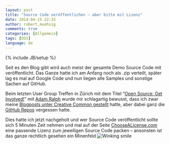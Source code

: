 ```yaml
---
layout: post
title: "Source Code veröffentlichen – aber bitte mit Lizenz"
date: 2014-04-15 22:33
author: robert.muehsig
comments: true
categories: [Allgemein]
tags: [OSS]
language: de
---
```

{% include JB/setup %}
<p>Seit es den Blog gibt wird auch meist der gesamte Demo Source Code mit veröffentlicht. Das Ganze hatte ich am Anfang noch als .zip verteilt, später lag es mal auf Google Code und nun liegen alle Samples und sonstige Sachen auf GitHub.</p> <p>Beim letzten User Group Treffen in Zürich mit dem Titel “<a href="http://www.meetup.com/Zurich-Developers-NET-User-Group/events/166898202/">Open Source: Get Involved!</a>” mit <a href="http://adamralph.com/">Adam Ralph</a> wurde mir schlagartig bewusst, dass ich zwar meine <a href="http://blog.codeinside.eu/2012/04/25/lizenznderung-zu-creative-commons/">Blogposts unter Creative Common gestellt</a> hatte, aber dabei ganz die <a href="https://github.com/Code-Inside">GitHub Repos</a> vergessen hatte.</p> <p>Dies hatte ich jetzt nachgeholt und wer Source Code veröffentlicht sollte sich 5 Minuten Zeit nehmen und mal auf der Seite <a href="http://choosealicense.com/">ChooseALicense.com</a> eine passende Lizenz zum jeweiligen Source Code packen – ansonsten ist das ganze rechtlich gesehen ein Minenfeld <img class="wlEmoticon wlEmoticon-winkingsmile" style="border-top-style: none; border-bottom-style: none; border-right-style: none; border-left-style: none" alt="Winking smile" src="{{BASE_PATH}}/assets/wp-images-de/wlEmoticon-winkingsmile13.png"></p>
